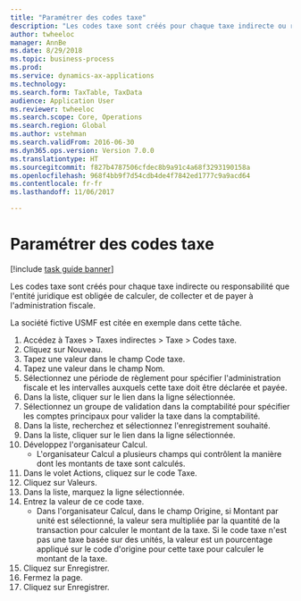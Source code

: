 ```yaml
--- 
title: "Paramétrer des codes taxe"
description: "Les codes taxe sont créés pour chaque taxe indirecte ou responsabilité que l'entité juridique est obligée de calculer, de collecter et de payer à l'administration fiscale."
author: twheeloc
manager: AnnBe
ms.date: 8/29/2018
ms.topic: business-process
ms.prod: 
ms.service: dynamics-ax-applications
ms.technology: 
ms.search.form: TaxTable, TaxData
audience: Application User
ms.reviewer: twheeloc
ms.search.scope: Core, Operations
ms.search.region: Global
ms.author: vstehman
ms.search.validFrom: 2016-06-30
ms.dyn365.ops.version: Version 7.0.0
ms.translationtype: HT
ms.sourcegitcommit: f827b4787506cfdec8b9a91c4a68f3293190158a
ms.openlocfilehash: 968f4bb9f7d54cdb4de4f7842ed1777c9a9acd64
ms.contentlocale: fr-fr
ms.lasthandoff: 11/06/2017

---
```

# <a name="set-up-sales-tax-codes"></a>Paramétrer des codes taxe

[!include [task guide banner](../../includes/task-guide-banner.md)]

Les codes taxe sont créés pour chaque taxe indirecte ou responsabilité que l'entité juridique est obligée de calculer, de collecter et de payer à l'administration fiscale.

La société fictive USMF est citée en exemple dans cette tâche.



1. Accédez à Taxes > Taxes indirectes > Taxe > Codes taxe.
2. Cliquez sur Nouveau.
3. Tapez une valeur dans le champ Code taxe.
4. Tapez une valeur dans le champ Nom.
5. Sélectionnez une période de règlement pour spécifier l'administration fiscale et les intervalles auxquels cette taxe doit être déclarée et payée.
6. Dans la liste, cliquer sur le lien dans la ligne sélectionnée.
7. Sélectionnez un groupe de validation dans la comptabilité pour spécifier les comptes principaux pour valider la taxe dans la comptabilité.
8. Dans la liste, recherchez et sélectionnez l'enregistrement souhaité.
9. Dans la liste, cliquer sur le lien dans la ligne sélectionnée.
10. Développez l'organisateur Calcul.
    * L'organisateur Calcul a plusieurs champs qui contrôlent la manière dont les montants de taxe sont calculés.  
11. Dans le volet Actions, cliquez sur le code Taxe.
12. Cliquez sur Valeurs.
13. Dans la liste, marquez la ligne sélectionnée.
14. Entrez la valeur de ce code taxe.
    * Dans l'organisateur Calcul, dans le champ Origine, si Montant par unité est sélectionné, la valeur sera multipliée par la quantité de la transaction pour calculer le montant de la taxe.  Si le code taxe n'est pas une taxe basée sur des unités, la valeur est un pourcentage appliqué sur le code d'origine pour cette taxe pour calculer le montant de la taxe.     
15. Cliquez sur Enregistrer.
16. Fermez la page.
17. Cliquez sur Enregistrer.


